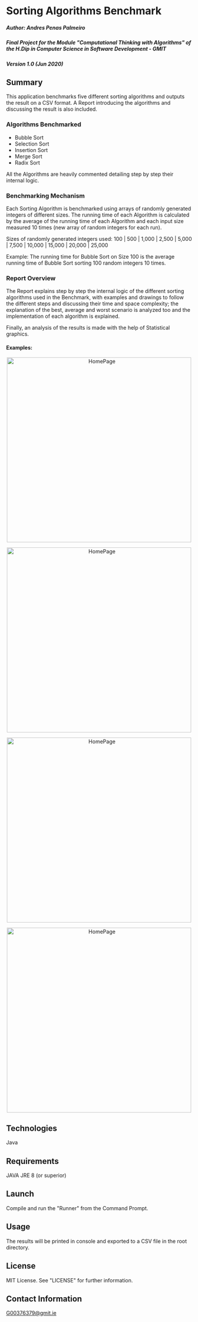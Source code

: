 # Sorting Algorithms Benchmark

##### Author: Andres Penas Palmeiro
##### Final Project for the Module "Computational Thinking with Algorithms" of the H.Dip in Computer Science in Software Development - GMIT
##### Version 1.0 (Jun 2020)

## Summary
This application benchmarks five different sorting algorithms and outputs the result on a CSV format. A Report introducing the algorithms and discussing the result is also included.

### Algorithms Benchmarked
* Bubble Sort
* Selection Sort
* Insertion Sort
* Merge Sort
* Radix Sort

All the Algorithms are heavily commented detailing step by step their internal logic.

### Benchmarking Mechanism

Each Sorting Algorithm is benchmarked using arrays of randomly generated integers of different sizes. The running time of each Algorithm is calculated by the average of the running time of each Algorithm and each input size measured 10 times (new array of random integers for each run).

Sizes of randomly generated integers used: 100 | 500 | 1,000 | 2,500 | 5,000 | 7,500 | 10,000 | 15,000 | 20,000 | 25,000

Example: The running time for Bubble Sort on Size 100 is the average running time of Bubble Sort sorting 100 random integers 10 times.

### Report Overview
The Report explains step by step the internal logic of the different sorting algorithms used in the Benchmark, with examples and drawings to follow the different steps and discussing their time and space complexity; the explanation of the best, average and worst scenario is analyzed too and the implementation of each algorithm is explained.

Finally, an analysis of the results is made with the help of Statistical graphics.

#### Examples:
<p align="center">
    <img src="https://imgur.com/btQ9Sxg.jpeg" alt="HomePage" width="500"/>
</p>

<p align="center">
    <img src="https://imgur.com/xbEfn9H.jpeg" alt="HomePage" width="500"/>
</p>
<p align="center">
    <img src="https://imgur.com/W7zndqe.jpeg" alt="HomePage" width="500"/>
</p>
<p align="center">
    <img src="https://imgur.com/5YyPyve.jpeg" alt="HomePage" width="500"/>
</p>


## Technologies
Java

## Requirements
JAVA JRE 8 (or superior)

## Launch
Compile and run the "Runner" from the Command Prompt.

## Usage
The results will be printed in console and exported to a CSV file in the root directory.

## License
MIT License. See "LICENSE" for further information.

## Contact Information
G00376379@gmit.ie